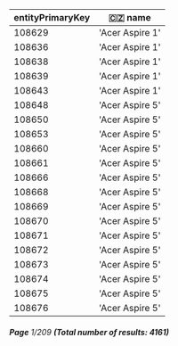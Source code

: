 | entityPrimaryKey | 🇨🇿 name       |
| ---------------- | --------------- |
| 108629           | 'Acer Aspire 1' |
| 108636           | 'Acer Aspire 1' |
| 108638           | 'Acer Aspire 1' |
| 108639           | 'Acer Aspire 1' |
| 108643           | 'Acer Aspire 1' |
| 108648           | 'Acer Aspire 5' |
| 108650           | 'Acer Aspire 5' |
| 108653           | 'Acer Aspire 5' |
| 108660           | 'Acer Aspire 5' |
| 108661           | 'Acer Aspire 5' |
| 108666           | 'Acer Aspire 5' |
| 108668           | 'Acer Aspire 5' |
| 108669           | 'Acer Aspire 5' |
| 108670           | 'Acer Aspire 5' |
| 108671           | 'Acer Aspire 5' |
| 108672           | 'Acer Aspire 5' |
| 108673           | 'Acer Aspire 5' |
| 108674           | 'Acer Aspire 5' |
| 108675           | 'Acer Aspire 5' |
| 108676           | 'Acer Aspire 5' |

###### **Page** 1/209 **(Total number of results: 4161)**